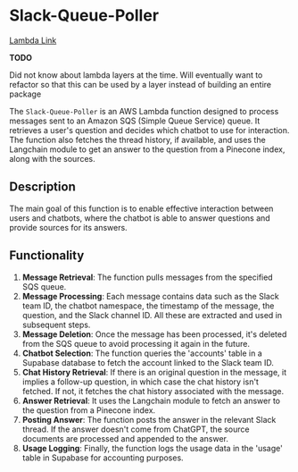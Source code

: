 # Slack-Queue-Poller
[Lambda Link](https://us-east-1.console.aws.amazon.com/lambda/home?region=us-east-1#/functions/Slack-Queue-Poller?tab=code)


**TODO**

Did not know about lambda layers at the time. Will eventually want to refactor so that this can be used by a layer instead of building an entire package


The `Slack-Queue-Poller` is an AWS Lambda function designed to process messages sent to an Amazon SQS (Simple Queue Service) queue. It retrieves a user's question and decides which chatbot to use for interaction. The function also fetches the thread history, if available, and uses the Langchain module to get an answer to the question from a Pinecone index, along with the sources.

## Description

The main goal of this function is to enable effective interaction between users and chatbots, where the chatbot is able to answer questions and provide sources for its answers.

## Functionality

1. **Message Retrieval**: The function pulls messages from the specified SQS queue.
2. **Message Processing**: Each message contains data such as the Slack team ID, the chatbot namespace, the timestamp of the message, the question, and the Slack channel ID. All these are extracted and used in subsequent steps.
3. **Message Deletion**: Once the message has been processed, it's deleted from the SQS queue to avoid processing it again in the future.
4. **Chatbot Selection**: The function queries the 'accounts' table in a Supabase database to fetch the account linked to the Slack team ID.
5. **Chat History Retrieval**: If there is an original question in the message, it implies a follow-up question, in which case the chat history isn't fetched. If not, it fetches the chat history associated with the message.
6. **Answer Retrieval**: It uses the Langchain module to fetch an answer to the question from a Pinecone index. 
7. **Posting Answer**: The function posts the answer in the relevant Slack thread. If the answer doesn't come from ChatGPT, the source documents are processed and appended to the answer.
8. **Usage Logging**: Finally, the function logs the usage data in the 'usage' table in Supabase for accounting purposes.

